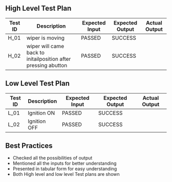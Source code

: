 ## High Level Test Plan

| Test ID |	Description |	Expected Input |	Expected Output |	Actual Output |	
| ------- | ----------- | -------------- | ---------------- | ------------- | 
| H_01 |	wiper is moving |PASSED|SUCCESS |
| H_02 |wiper will came back to initailposition after pressing abutton | PASSED | SUCCESS |

## Low Level Test Plan

| Test ID |	Description |	Expected Input |	Expected Output |	Actual Output |	
| ------- | ----------- | -------------- | ---------------- | ------------- |
| L_01	| Ignition  ON |  PASSED | SUCCESS |
| L_02  | Ignition OFF |  PASSED  |  SUCCESS |
## Best Practices

*  Checked all the possibilities of output
*  Mentioned all the inputs for better understanding
* Presented in tabular form for easy understanding
* Both High level and low level Test plans are shown
